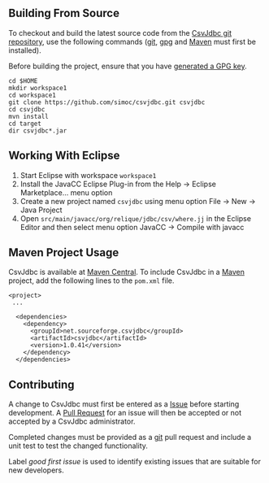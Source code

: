 ## Building From Source

To checkout and build the latest source code from the
[CsvJdbc git repository](https://github.com/simoc/csvjdbc.git),
use the following commands ([git](http://git-scm.com/), [gpg](https://www.gnupg.org/download/) and
[Maven](http://maven.apache.org/) must first be installed).

Before building the project, ensure that you have [generated a GPG key](https://docs.github.com/en/authentication/managing-commit-signature-verification/generating-a-new-gpg-key#generating-a-gpg-key).

    cd $HOME
    mkdir workspace1
    cd workspace1
    git clone https://github.com/simoc/csvjdbc.git csvjdbc
    cd csvjdbc
    mvn install
    cd target
    dir csvjdbc*.jar

## Working With Eclipse

1. Start Eclipse with workspace `workspace1`
2. Install the JavaCC Eclipse Plug-in from the Help ->
Eclipse Marketplace... menu option
3. Create a new project named `csvjdbc` using menu option
File -> New -> Java Project
4. Open `src/main/javacc/org/relique/jdbc/csv/where.jj` in the Eclipse
Editor and then select menu option JavaCC -> Compile with javacc

## Maven Project Usage

CsvJdbc is available at [Maven Central](http://search.maven.org/).
To include CsvJdbc in a [Maven](http://maven.apache.org/) project,
add the following lines to the `pom.xml` file.

    <project>
     ...
    
      <dependencies>
        <dependency>
          <groupId>net.sourceforge.csvjdbc</groupId>
          <artifactId>csvjdbc</artifactId>
          <version>1.0.41</version>
        </dependency>
      </dependencies>

## Contributing

A change to CsvJdbc must first be entered as a
[Issue](https://github.com/simoc/csvjdbc/issues)
before starting development.
A [Pull Request](https://github.com/simoc/csvjdbc/pulls)
for an issue will then be accepted or not
accepted by a CsvJdbc administrator.

Completed changes must be provided as a [git](http://www.git-scm.com)
pull request and include
a unit test to test the changed functionality.

Label *good first issue* is used to identify existing
issues that are suitable for new developers.

